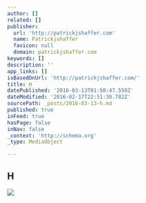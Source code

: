 ```yaml
---
author: []
related: []
publisher:
  url: 'http://patrickjshaffer.com'
  name: Patrickjshaffer
  favicon: null
  domain: patrickjshaffer.com
keywords: []
description: ''
app_links: []
isBasedOnUrl: 'http://patrickjshaffer.com/'
title: H
datePublished: '2016-03-13T01:50:47.550Z'
dateModified: '2016-02-17T22:51:30.782Z'
sourcePath: _posts/2016-03-13-h.md
published: true
inFeed: true
hasPage: false
inNav: false
_context: 'http://schema.org'
_type: MediaObject

---
```

<article style=""><h1>H</h1><img src="http://storage.googleapis.com/wzukusers/user-17621548/images/565400a79eeaa1ondmP4/IMG_1074.JPG" /></article>